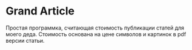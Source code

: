 # Grand Article

Простая программка, считающая стоимость публикации статей для моего деда.
Стоимость основана на цене символов и картинок в pdf версии статьи.